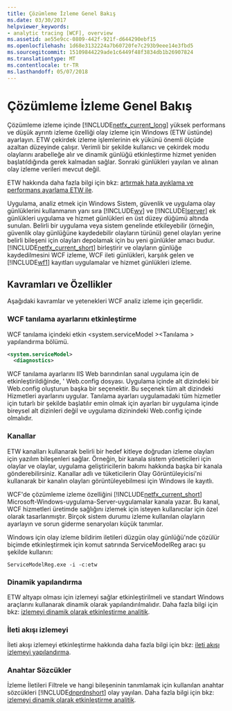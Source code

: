 ```yaml
---
title: Çözümleme İzleme Genel Bakış
ms.date: 03/30/2017
helpviewer_keywords:
- analytic tracing [WCF], overview
ms.assetid: ae55e9cc-0809-442f-921f-d644290ebf15
ms.openlocfilehash: 1d68e3132224a7b60720fe7c293b9eee14e3fbd5
ms.sourcegitcommit: 15109844229ade1c6449f48f3834db1b26907824
ms.translationtype: MT
ms.contentlocale: tr-TR
ms.lasthandoff: 05/07/2018
---
```

# <a name="analytic-tracing-overview"></a>Çözümleme İzleme Genel Bakış
Çözümleme izleme içinde [!INCLUDE[netfx_current_long](../../../../../includes/netfx-current-long-md.md)] yüksek performans ve düşük ayrıntı izleme özelliği olay izleme için Windows (ETW üstünde) ayarlayın. ETW çekirdek izleme işlemlerinin ek yükünü önemli ölçüde azaltan düzeyinde çalışır. Verimli bir şekilde kullanıcı ve çekirdek modu olaylarını arabelleğe alır ve dinamik günlüğü etkinleştirme hizmet yeniden başlatıldığında gerek kalmadan sağlar. Sonraki günlükleri yayılan ve alınan olay izleme verileri mevcut değil.  
  
 ETW hakkında daha fazla bilgi için bkz: [artırmak hata ayıklama ve performans ayarlama ETW ile](http://go.microsoft.com/fwlink/?LinkId=164781).  
  
 Uygulama, analiz etmek için Windows Sistem, güvenlik ve uygulama olay günlüklerini kullanmanın yanı sıra [!INCLUDE[wv](../../../../../includes/wv-md.md)] ve [!INCLUDE[lserver](../../../../../includes/lserver-md.md)] ek günlükleri uygulama ve hizmet günlükleri en üst düzey düğümü altında sunulan. Belirli bir uygulama veya sistem genelinde etkileyebilir (örneğin, güvenlik olay günlüğüne kaydedebilir olayların türünü) genel olayları yerine belirli bileşeni için olayları depolamak için bu yeni günlükler amacı budur. [!INCLUDE[netfx_current_short](../../../../../includes/netfx-current-short-md.md)] birleştirir ve olayların günlüğe kaydedilmesini WCF izleme, WCF ileti günlükleri, karşılık gelen ve [!INCLUDE[wf1](../../../../../includes/wf1-md.md)] kayıtları uygulamalar ve hizmet günlükleri izleme.  
  
## <a name="concepts-and-capabilities"></a>Kavramları ve Özellikler  
 Aşağıdaki kavramlar ve yetenekleri WCF analiz izleme için geçerlidir.  
  
### <a name="enabling-wcf-diagnostics-settings"></a>WCF tanılama ayarlarını etkinleştirme  
 WCF tanılama içindeki etkin \<system.serviceModel >\<Tanılama > yapılandırma bölümü.  
  
```xml  
<system.serviceModel>  
  <diagnostics>  
```  
  
 WCF tanılama ayarlarını IIS Web barındırılan sanal uygulama için de etkinleştirildiğinde, ' Web.config dosyası. Uygulama içinde alt dizindeki bir Web.config oluşturun başka bir seçenektir.  Bu seçenek tüm alt dizindeki Hizmetleri ayarlarını uygular.  Tanılama ayarları uygulamadaki tüm hizmetler için tutarlı bir şekilde başlatılır emin olmak için ayarları bir uygulama içinde bireysel alt dizinleri değil ve uygulama dizinindeki Web.config içinde olmalıdır.  
  
### <a name="channels"></a>Kanallar  
 ETW kanalları kullanarak belirli bir hedef kitleye doğrudan izleme olayları için yazılım bileşenleri sağlar. Örneğin, bir kanala sistem yöneticileri için olaylar ve olaylar, uygulama geliştiricilerin bakımı hakkında başka bir kanala gönderebilirsiniz. Kanallar adlı ve tüketicilerin Olay Görüntüleyicisi'ni kullanarak bir kanalın olayları görüntüleyebilmesi için Windows ile kayıtlı.  
  
 WCF'de çözümleme izleme özelliğini [!INCLUDE[netfx_current_short](../../../../../includes/netfx-current-short-md.md)] Microsoft-Windows-uygulama-Server-uygulamalar kanala yazar. Bu kanal, WCF hizmetleri üretimde sağlığını izlemek için isteyen kullanıcılar için özel olarak tasarlanmıştır. Birçok sistem durumu izleme kullanılan olayların ayarlayın ve sorun giderme senaryoları küçük tanımlar.  
  
 Windows için olay izleme bildirim iletileri düzgün olay günlüğü'nde çözülür biçimde etkinleştirmek için komut satırında ServiceModelReg aracı şu şekilde kullanın:  
  
 `ServiceModelReg.exe -i -c:etw`  
  
### <a name="dynamic-configuration"></a>Dinamik yapılandırma  
 ETW altyapı olması için izlemeyi sağlar etkinleştirilmeli ve standart Windows araçlarını kullanarak dinamik olarak yapılandırılmalıdır. Daha fazla bilgi için bkz: [izlemeyi dinamik olarak etkinleştirme analitik](../../../../../docs/framework/wcf/diagnostics/etw/dynamically-enabling-analytic-tracing.md).  
  
### <a name="message-flow-tracing"></a>İleti akışı izlemeyi  
 İleti akışı izlemeyi etkinleştirme hakkında daha fazla bilgi için bkz: [ileti akışı izlemeyi yapılandırma](../../../../../docs/framework/wcf/diagnostics/etw/configuring-message-flow-tracing.md).  
  
### <a name="keywords"></a>Anahtar Sözcükler  
 İzleme İletileri Filtrele ve hangi bileşeninin tanımlamak için kullanılan anahtar sözcükleri [!INCLUDE[dnprdnshort](../../../../../includes/dnprdnshort-md.md)] olay yayılan. Daha fazla bilgi için bkz: [izlemeyi dinamik olarak etkinleştirme analitik](../../../../../docs/framework/wcf/diagnostics/etw/dynamically-enabling-analytic-tracing.md).
